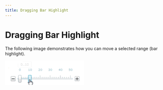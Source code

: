 ```yaml
---
title: Dragging Bar Highlight
---
```

# Dragging Bar Highlight
The following image demonstrates how you can move a selected range (bar highlight).

![ASPxTrackBar_Dragging_Bar_Highlight](../../../images/img16530.gif)